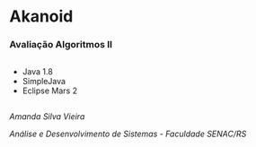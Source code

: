 # Akanoid 
### Avaliação Algoritmos II 

##

 * Java 1.8
 * SimpleJava 
 * Eclipse Mars 2

##

*Amanda Silva Vieira*

*Análise e Desenvolvimento de Sistemas - Faculdade SENAC/RS*
